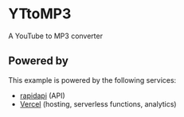 # YTtoMP3

A YouTube to MP3 converter
## Powered by

This example is powered by the following services:

- [rapidapi](https://rapidapi.com) (API)
- [Vercel](https://vercel.com) (hosting, serverless functions, analytics)

